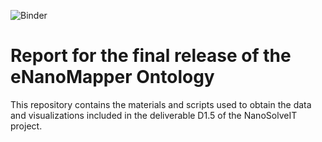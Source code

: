 ![Binder](https://mybinder.org/v2/gh/jmillanacosta/report-final-release-enm/54e9f12244c261d18d9fe1cf9ea3a3e22a01a15e?urlpath=lab%2Ftree%2FNanoSolveIT_KB_eNM.ipynb)
# Report for the final release of the eNanoMapper Ontology
This repository contains the materials and scripts used to obtain the data and visualizations included in the deliverable D1.5 of the NanoSolveIT project.
